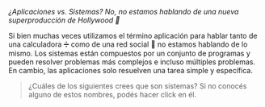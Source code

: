 _¿Aplicaciones vs. Sistemas? No, no estamos hablando de una nueva superproducción de Hollywood :movie_camera:_

Si bien muchas veces utilizamos el término aplicación para hablar tanto de una calculadora :heavy_division_sign: como de una red social :busts_in_silhouette: no estamos hablando de lo mismo. Los sistemas están compuestos por un conjunto de programas y pueden resolver problemas más complejos e incluso múltiples problemas. En cambio, las aplicaciones solo resuelven una tarea simple y específica. 

> ¿Cuáles de los siguientes crees que son sistemas? 
> Si no conocés alguno de estos nombres, podés hacer click en él.  
